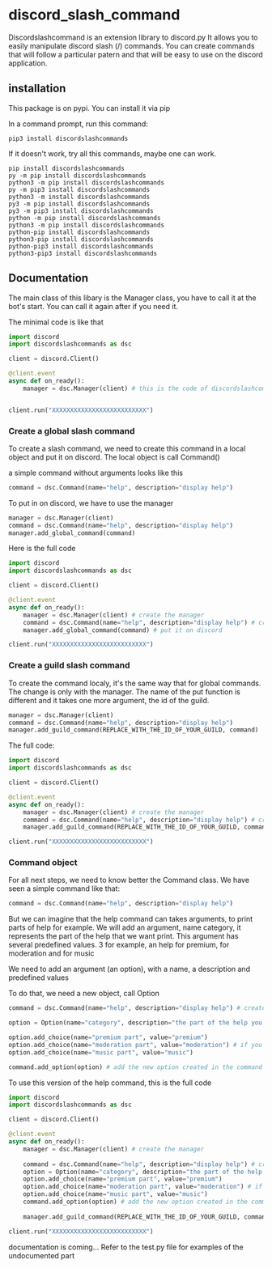 # discord_slash_command

Discordslashcommand is an extension library to discord.py
It allows you to easily manipulate discord slash (/) commands.
You can create commands that will follow a particular patern and that will be easy to use on the discord application.

## installation

This package is on pypi.
You can install it via pip

In a command prompt, run this command:
```
pip3 install discordslashcommands
```
If it doesn't work, try all this commands, maybe one can work.
```
pip install discordslashcommands
py -m pip install discordslashcommands
python3 -m pip install discordslashcommands
py -m pip3 install discordslashcommands
python3 -m install discordslashcommands
py3 -m pip install discordslashcommands
py3 -m pip3 install discordslashcommands
python -m pip install discordslashcommands
python3 -m pip install discordslashcommands
python-pip install discordslashcommands
python3-pip install discordslashcommands
python-pip3 install discordslashcommands
python3-pip3 install discordslashcommands
```

## Documentation

The main class of this libary is the Manager class,
you have to call it at the bot's start.
You can call it again after if you need it.

The minimal code is like that
```py
import discord
import discordslashcommands as dsc

client = discord.Client()

@client.event
async def on_ready():
    manager = dsc.Manager(client) # this is the code of discordslashcommands libary


client.run("XXXXXXXXXXXXXXXXXXXXXXXXXX")
```


### Create a global slash command

To create a slash command, we need to create this command in a local object and put it on discord.
The local object is call Command()

a simple command without arguments looks like this
```py
command = dsc.Command(name="help", description="display help")
```
To put in on discord, we have to use the manager
```py
manager = dsc.Manager(client)
command = dsc.Command(name="help", description="display help")
manager.add_global_command(command)
```

Here is the full code
```py
import discord
import discordslashcommands as dsc

client = discord.Client()

@client.event
async def on_ready():
    manager = dsc.Manager(client) # create the manager
    command = dsc.Command(name="help", description="display help") # create the command
    manager.add_global_command(command) # put it on discord

client.run("XXXXXXXXXXXXXXXXXXXXXXXXXX")
```


### Create a guild slash command

To create the command localy, it's the same way that for global commands.
The change is only with the manager.
The name of the put function is different and it takes one more argument, the id of the guild.

```py
manager = dsc.Manager(client)
command = dsc.Command(name="help", description="display help")
manager.add_guild_command(REPLACE_WITH_THE_ID_OF_YOUR_GUILD, command)
```

The full code:
```py
import discord
import discordslashcommands as dsc

client = discord.Client()

@client.event
async def on_ready():
    manager = dsc.Manager(client) # create the manager
    command = dsc.Command(name="help", description="display help") # create the command
    manager.add_guild_command(REPLACE_WITH_THE_ID_OF_YOUR_GUILD, command) # put it on discord

client.run("XXXXXXXXXXXXXXXXXXXXXXXXXX")
```


### Command object

For all next steps, we need to know better the Command class.
We have seen a simple command like that:
```py
command = dsc.Command(name="help", description="display help")
```
But we can imagine that the help command can takes arguments, to print parts of help for example.
We will add an argument, name category, it represents the part of the help that we want print.
This argument has several predefined values.
3 for example, an help for premium, for moderation and for music

We need to add an argument (an option), with a name, a description and predefined values

To do that, we need a new object, call Option
```py
command = dsc.Command(name="help", description="display help") # create the main object

option = Option(name="category", description="the part of the help you want to display", type=dsc.STRING, required=False)

option.add_choice(name="premium part", value="premium")
option.add_choice(name="moderation part", value="moderation") # if you don't understand the difference between name and value, put the same string into
option.add_choice(name="music part", value="music")

command.add_option(option) # add the new option created in the command
```

To use this version of the help command, this is the full code
```py
import discord
import discordslashcommands as dsc

client = discord.Client()

@client.event
async def on_ready():
    manager = dsc.Manager(client) # create the manager
    
    command = dsc.Command(name="help", description="display help") # create the commandcommand = dsc.Command(name="help", description="display help") # create the main object
    option = Option(name="category", description="the part of the help you want to display", type=dsc.STRING, required=False)
    option.add_choice(name="premium part", value="premium")
    option.add_choice(name="moderation part", value="moderation") # if you don't understand the difference between name and value, put the same string into
    option.add_choice(name="music part", value="music")
    command.add_option(option) # add the new option created in the command
    
    manager.add_guild_command(REPLACE_WITH_THE_ID_OF_YOUR_GUILD, command) # put it on discord

client.run("XXXXXXXXXXXXXXXXXXXXXXXXXX")
```


documentation is coming...
Refer to the test.py file for examples of the undocumented part


